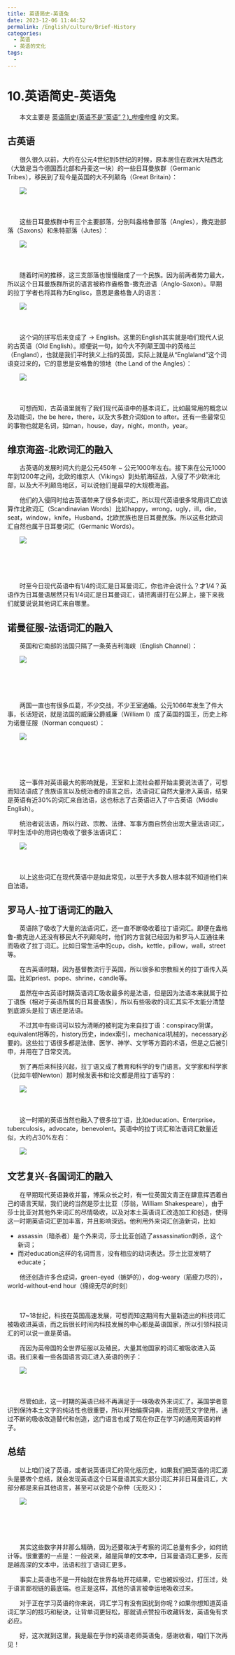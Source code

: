 ```yaml
---
title: 英语简史-英语兔
date: 2023-12-06 11:44:52
permalink: /English/culture/Brief-History
categories:
  - 英语
  - 英语的文化
tags:
  - 
---
```

# 10.英语简史-英语兔

　　本文主要是 [英语简史(英语不是“英语”？)_哔哩哔哩](https://www.bilibili.com/video/BV1Dy4y147XF/) 的文案。

<!-- more -->

## 古英语

　　‍很久很久以前，大约在公元4世纪到5世纪的时候，原本居住在欧洲大陆西北（大致是当今德国西北部和丹麦这一块）的一些日耳曼族群（Germanic Tribes），移民到了现今是英国的大不列颠岛（Great Britain）：

　　​![](https://image.peterjxl.com/blog/image-20231206105755-g1vmsiz.png)​

　　‍

　　这些日耳曼族群中有三个主要部落，分别叫盎格鲁部落（Angles），‍‍撒克逊部落（Saxons）和朱特部落（Jutes）：

　　​![](https://image.peterjxl.com/blog/image-20231206105925-pnnl406.png)​

　　‍

　　随着时间的推移，这三支部落也慢慢融成了一个民族。因为前两者势力最大，所以这个日耳曼族群所说的语言被称作盎格鲁-撒克逊语（Anglo-Saxon）。早期的拉丁学者也将其称为Englisc，意思是盎格鲁人的语言：

　　​![](https://image.peterjxl.com/blog/image-20231206110024-qekz2i1.png)​

　　‍

　　这个词的拼写后来变成了 → English。这里的English其实就是咱们现代人说的古英语（Old English）。顺便说一句，如今大不列颠王国中的英格兰（England），‍‍也就是我们平时狭义上指的英国，实际上就是从“Englaland”这个词语变过来的，它的意思是安格鲁的领地（the Land of the Angles）：

　　​![](https://image.peterjxl.com/blog/image-20231206110143-608nytu.png)​

　　‍

　　可想而知，古英语里就有了我们现代英语中的基本词汇，‍‍比如最常用的概念以及功能词，the be here，there，以及大多数介词如on to after。‍‍还有一些最常见的事物也就是名词，如man，house，day，night，month，year。‍‍

## 维京海盗-北欧词汇的融入

　　古英语的发展时间大约是公元450年 ~ 公元1000年左右。接下来‍‍在公元1000年到1200年之间，北欧的维京人（Vikings）到处航海征战，入侵了不少欧洲北部，以及大不列颠岛地区，‍‍可以说他们是最早的大规模海盗。

　　他们的入侵同时给古英语带来了很多新词汇，所以现代英语很多常用词汇应该算作北欧词汇（Scandinavian Words）比如happy，wrong，ugly，ill，die，seat，window，knife，Husband。‍‍北欧民族也是日耳曼民族。所以这些北欧词汇自然也属于日耳曼词汇（Germanic Words）。‍‍

　　​![](https://image.peterjxl.com/blog/image-20231206110353-4yr5jaa.png)​

　　‍

　　‍

　　时至今日现代英语中有1/4的词汇是日耳曼词汇，你也许会说什么？才1/4？‍‍英语作为日耳曼语居然只有1/4词汇是日耳曼词汇，请把离谱打在公屏上，接下来我们就要说说其他词汇来自哪里。

## 诺曼征服-法语词汇的融入

　　英国和它南部的法国只隔了一条英吉利海峡（English Channel）：

　　​​![](https://image.peterjxl.com/blog/image-20231206110526-5e7vtat.png)​​

　　‍

　　‍

　　两国一直也有很多瓜葛，不少交战，不少王室通婚。公元1066年发生了件大事，‍‍长话短说，就是法国的威廉公爵威廉（William I）成了英国的国王，历史上称为诺曼征服（Norman conquest）：

　　​![](https://image.peterjxl.com/blog/image-20231206110515-1dtdnpn.png)​

　　‍

　　‍

　　这一事件对英语最大的影响就是，王室和上流社会都开始主要说法语了，‍‍可想而知法语成了贵族语言以及统治者的语言之后，‍‍法语词汇自然大量渗入英语，‍‍结果是英语有近30%的词汇来自法语，这也标志了古英语进入了中古英语（Middle English）。‍‍

　　统治者说法语，所以行政、宗教、法律、军事方面自然会出现大量法语词汇，平时生活中的用词也吸收了很多法语词汇：

　　​![](https://image.peterjxl.com/blog/image-20231206110906-t2pe7jb.png)​

　　‍

　　以上这些词汇在现代英语中是如此常见，以至于大多数人根本就不知道他们来自法语。

## 罗马人-拉丁语词汇的融入

　　英语除了吸收了大量的法语词汇，还一直不断吸收着拉丁语词汇。‍‍即便在盎格鲁-撒克逊人还没有移民大不列颠岛时，他们的方言就已经因为和罗马人互通往来而吸收了拉丁词汇。‍‍比如日常生活中的cup，dish，kettle，pillow，wall，street等。‍‍

　　在古英语时期，因为基督教流行于英国，所以很多和宗教相关的拉丁语传入英国。比如priest、pope、shrine，‍‍candle等。

　　虽然在中古英语时期英语词汇吸收最多的是法语，但是因为法语本来就属于拉丁语族（相对于英语所属的日耳曼语族），‍‍所以有些吸收的词汇其实不太能分清楚到底源头是拉丁语还是法语。‍‍

　　不过其中有些词可以较为清晰的被判定为来自拉丁语：conspiracy阴谋，equivalent相等的，history历史，index索引，mechanical机械的，necessary必要的。这些拉丁语很多都是法律、医学、神学、文学等方面的术语，‍‍但是之后被引申，并用在了日常交流。‍‍
　　‍

　　到了再后来科技兴起，拉丁语又成了教育和科学的专门语言‍‍。文学家和科学家（比如牛顿Newton）那时候发表书和论文都是用拉丁语写的：

　　​![](https://image.peterjxl.com/blog/image-20231206111323-zq1j8oa.png)​

　　‍

　　这一时期的英语当然也融入了很多拉丁语，‍‍比如education、Enterprise，tuberculosis，advocate，benevolent。英语中的拉丁词汇和法语词汇数量近似，‍‍大约占30%左右：

　　​![](https://image.peterjxl.com/blog/image-20231206111413-owjdzgj.png)​

## 文艺复兴-各国词汇的融入　　‍

　　在早期现代英语兼收并蓄，博采众长之时，有一位英国文青正在肆意挥洒着自己的语言天赋，‍‍我们说的当然是莎士比亚（莎翁，William Shakespeare），由于莎士比亚对其他外来词汇的尽情吸收，以及对本土英语词汇改造加工和创造，‍‍使得这一时期英语词汇更加丰富，并且影响深远。他利用外来词汇创造新词，‍‍比如

* assassin（暗杀者）是个外来词，莎士比亚创造了assassination刺杀，这个新词；
* 而对education这样的名词而言，没有相应的动词表达。莎士比亚发明了educate；

　　他还创造许多合成词，green-eyed（嫉妒的），dog-weary（筋疲力尽的），world-without-end hour（绵绵无尽的时刻）

　　‍

　　17\~18世纪，科技在英国高速发展，‍‍可想而知这期间有大量新造出的科技词汇被吸收进英语，而之后很长时间内科技发展的中心都是英语国家，‍‍所以引领科技词汇的可以说一直是英语。

　　而因为英帝国的全世界征服以及殖民，大量其他国家的词汇被吸收进入英语。‍‍我们来看一些各国语言词汇进入英语的例子：

　　​![](https://image.peterjxl.com/blog/image-20231206113643-rdhslvf.png)​

　　‍

　　尽管如此，这一时期的英语已经不再满足于一味吸收外来词汇了。‍‍英国学者意识到保持本土文字的纯洁性也很重要，所以开始编撰词典，‍‍进而规范文字使用，通过不断的吸收改造替代和创造，这门语言也成了现在你正在学习的通用英语的样子。‍‍

## 总结　　‍

　　以上咱们说了英语，或者说英语词汇的简化版历史，如果我们把英语的词汇源头是要做个总结，就会发现‍‍英语这个日耳曼语其实大部分词汇并非日耳曼词汇，大部分都是来自其他语言，甚至可以说是个杂种（无贬义）：

　　​![](https://image.peterjxl.com/blog/image-20231206113753-ns0taej.png)​

　　‍

　　‍

　　其实这些数字并非那么精确，因为还要取决于考察的词汇总量有多少，如何统计等。很重要的一点是‍‍：一般说来，越是简单的文本中，日耳曼语词汇更多，反而是越高深的文本中，法语和拉丁语词汇更多。‍‍

　　事实上英语也不是一开始就在世界各地开花结果，它也被奴役过，打压过，处于语言鄙视链的最底端。‍‍也正是这样，其他的语言被幸运地吸收过来。

　　对于正在学习英语的你来说，词汇学习有没有困扰到你呢？‍‍如果你想知道英语词汇学习的技巧和秘诀，让背单词更轻松，那就请点赞投币收藏转发，‍‍英语兔有求必应。

　　好，这次就到这里，我是最在乎你的英语老师英语兔，感谢收看，咱们下次再见！
